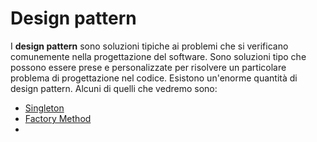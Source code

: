 # Design pattern
I **design pattern** sono soluzioni tipiche ai problemi che si verificano comunemente nella progettazione del software. Sono soluzioni tipo che possono essere prese e personalizzate per risolvere un particolare problema di progettazione nel codice. Esistono un'enorme quantità di design pattern. Alcuni di quelli che vedremo sono:
- [Singleton](./Singleton.md)
- [Factory Method](./FactoryMethod.md)
- 